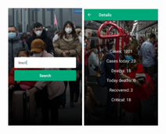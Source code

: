   <img alt="home" src=".readme/bg_home.jpeg" width="30%">
  <img alt="details" src=".readme/bg_details.jpeg" width="30%">
